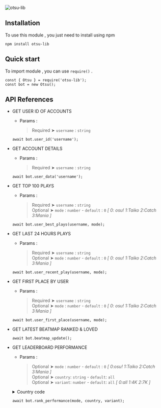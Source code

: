 ![otsu-lib](https://socialify.git.ci/seibaosu/otsu-lib/image?description=1&font=KoHo&forks=1&issues=1&logo=https%3A%2F%2Fi.ibb.co%2FStxFTCx%2F20230910-205116-0000-removebg-preview.png&name=1&owner=1&pattern=Circuit%20Board&pulls=1&stargazers=1&theme=Dark)

## Installation

To use this module , you just need to install using npm 
```
npm install otsu-lib
```

## Quick start

To import module , you can use `require()` .
```
const { Otsu } = require('otsu-lib');
const bot = new Otsu();
```

## API References

* GET USER ID OF ACCOUNTS
  
  * Params :
    
    > Required ➤ `username` : `string`
  ```
  await bot.user_id('username');
  ```

* GET ACCOUNT DETAILS
  
  * Params :
    
    > Required ➤ `username` : `string`
  ```
  await bot.user_data('username');
  ```

* GET TOP 100 PLAYS
  
  * Params :
    
    > Required ➤ `username` : `string` <br>
    > Optional ➤ `mode` : `number` - `default` : `0` *[ 0: osu!  1:Taiko  2:Catch  3:Mania ]*
  ```
  await bot.user_best_plays(username, mode);
  ```

* GET LAST 24 HOURS PLAYS
  
  * Params :
    
    > Required ➤ `username` : `string` <br>
    > Optional ➤ `mode` : `number` - `default` : `0` *[ 0: osu!  1:Taiko  2:Catch  3:Mania ]*
  ```
  await bot.user_recent_play(username, mode);
  ```

* GET FIRST PLACE BY USER
  
  * Params :
    
    > Required ➤ `username` : `string` <br>
    > Optional ➤ `mode` : `number` - `default` : `0` *[ 0: osu!  1:Taiko  2:Catch  3:Mania ]*
  ```
  await bot.user_first_place(username, mode);
  ```

* GET LATEST BEATMAP RANKED & LOVED
  
  ```
  await bot.beatmap_update();
  ```

* GET LEADERBOARD PERFORMANCE
  
  * Params :
    
    > Optional ➤ `mode` : `number` - `default` : `0` *[ 0:osu!  1:Taiko  2:Catch  3:Mania ]* <br>
    > Optional ➤ `country`: `string` - `default`: `all` <br>
    > Optional ➤ `variant`: `number` - `default`: `all` *[ 0:all 1:4K 2:7K ]*

  <details>
    <summary>Country code</summary>

    ```
    AD:Andorra
    AE:United Arab Emirates
    AF:Afghanistan
    AG:Antigua and Barbuda
    AI:Anguilla
    AL:Albania
    AM:Armenia
    AN:Netherlands Antilles
    AO:Angola
    AP:Asia/Pacific Region
    AR:Argentina
    AS:American Samoa
    AT:Austria
    AU:Australia
    AW:Aruba
    AX:Aland Islands
    AZ:Azerbaijan
    BA:Bosnia and Herzegovina
    BB:Barbados
    BD:Bangladesh
    BE:Belgium
    BF:Burkina Faso
    BG:Bulgaria
    BH:Bahrain
    BI:Burundi
    BJ:Benin
    BL:Saint Barthelemy
    BM:Bermuda
    BN:Brunei
    BO:Bolivia
    BQ:Caribbean Netherlands
    BR:Brazil
    BS:Bahamas
    BT:Bhutan
    BV:Bouvet Island
    BW:Botswana
    BY:Belarus
    BZ:Belize
    CA:Canada
    CC:Cocos (Keeling) Islands
    CD:The Democratic Republic of the Congo
    CF:Central African Republic
    CG:Congo
    CH:Switzerland
    CI:Cote D'Ivoire
    CK:Cook Islands
    CL:Chile
    CM:Cameroon
    CN:China
    CO:Colombia
    CR:Costa Rica
    CU:Cuba
    CV:Cabo Verde
    CW:Curaçao
    CX:Christmas Island
    CY:Cyprus
    CZ:Czechia
    DE:Germany
    DJ:Djibouti
    DK:Denmark
    DM:Dominica
    DO:Dominican Republic
    DZ:Algeria
    EC:Ecuador
    EE:Estonia
    EG:Egypt
    ER:Eritrea
    ES:Spain
    ET:Ethiopia
    EU:Europe
    FI:Finland
    FJ:Fiji
    FK:Falkland Islands (Malvinas)
    FM:Federated States of Micronesia
    FO:Faroe Islands
    FR:France
    GA:Gabon
    GB:United Kingdom
    GD:Grenada
    GE:Georgia
    GF:French Guiana
    GG:Guernsey
    GH:Ghana
    GI:Gibraltar
    GL:Greenland
    GM:Gambia
    GN:Guinea
    GP:Guadeloupe
    GQ:Equatorial Guinea
    GR:Greece
    GT:Guatemala
    GU:Guam
    GW:Guinea-Bissau
    GY:Guyana
    HK:Hong Kong
    HN:Honduras
    HR:Croatia
    HT:Haiti
    HU:Hungary
    ID:Indonesia
    IE:Ireland
    IL:Israel
    IM:Isle of Man
    IN:India
    IO:British Indian Ocean Territory
    IQ:Iraq
    IR:Islamic Republic of Iran
    IS:Iceland
    IT:Italy
    JE:Jersey
    JM:Jamaica
    JO:Jordan
    JP:Japan
    KE:Kenya
    KG:Kyrgyzstan
    KH:Cambodia
    KI:Kiribati
    KM:Comoros
    KN:Saint Kitts and Nevis
    KR:South Korea
    KW:Kuwait
    KY:Cayman Islands
    KZ:Kazakhstan
    LA:Lao People's Democratic Republic
    LB:Lebanon
    LC:Saint Lucia
    LI:Liechtenstein
    LK:Sri Lanka
    LR:Liberia
    LS:Lesotho
    LT:Lithuania
    LU:Luxembourg
    LV:Latvia
    LY:Libya
    MA:Morocco
    MC:Monaco
    MD:Moldova
    ME:Montenegro
    MF:Saint Martin
    MG:Madagascar
    MH:Marshall Islands
    MK:North Macedonia
    ML:Mali
    MM:Myanmar
    MN:Mongolia
    MO:Macau
    MP:Northern Mariana Islands
    MQ:Martinique
    MR:Mauritania
    MS:Montserrat
    MT:Malta
    MU:Mauritius
    MV:Maldives
    MW:Malawi
    MX:Mexico
    MY:Malaysia
    MZ:Mozambique
    NA:Namibia
    NC:New Caledonia
    NE:Niger
    NF:Norfolk Island
    NG:Nigeria
    NI:Nicaragua
    NL:Netherlands
    NO:Norway
    NP:Nepal
    NR:Nauru
    NU:Niue
    NZ:New Zealand
    OM:Oman
    PA:Panama
    PE:Peru
    PF:French Polynesia
    PG:Papua New Guinea
    PH:Philippines
    PK:Pakistan
    PL:Poland
    PM:Saint Pierre and Miquelon
    PN:Pitcairn
    PR:Puerto Rico
    PS:State of Palestine
    PT:Portugal
    PW:Palau
    PY:Paraguay
    QA:Qatar
    RE:Reunion
    RO:Romania
    RS:Serbia
    RU:Russian Federation
    RW:Rwanda
    SA:Saudi Arabia
    SB:Solomon Islands
    SC:Seychelles
    SD:Sudan
    SE:Sweden
    SG:Singapore
    SI:Slovenia
    SJ:Svalbard and Jan Mayen
    SK:Slovakia
    SL:Sierra Leone
    SM:San Marino
    SN:Senegal
    SO:Somalia
    SR:Suriname
    ST:Sao Tome and Principe
    SV:El Salvador
    SX:Sint Maarten
    SY:Syrian Arab Republic
    SZ:Eswatini
    TC:Turks and Caicos Islands
    TD:Chad
    TG:Togo
    TH:Thailand
    TJ:Tajikistan
    TK:Tokelau
    TL:Timor-Leste
    TM:Turkmenistan
    TN:Tunisia
    TO:Tonga
    TR:Türkiye
    TT:Trinidad and Tobago
    TV:Tuvalu
    TW:Taiwan
    TZ:United Republic of Tanzania
    UA:Ukraine
    UG:Uganda
    US:United States
    UY:Uruguay
    UZ:Uzbekistan
    VC:Saint Vincent and the Grenadines
    VE:Venezuela
    VG:Virgin Islands, British
    VI:Virgin Islands, U.S.
    VN:Vietnam
    VU:Vanuatu
    WF:Wallis and Futuna
    WS:Samoa
    XK:Kosovo
    YE:Yemen
    YT:Mayotte
    ZA:South Africa
    ZM:Zambia
    ZW:Zimbabwe

    ```
  </details>

  ```
  await bot.rank_performance(mode, country, variant);
  ```
